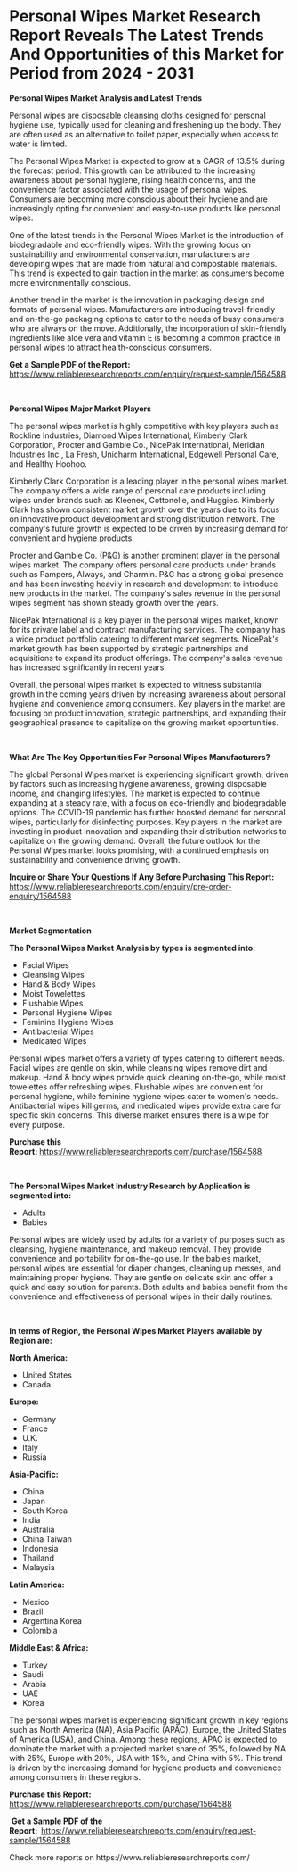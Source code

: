 <p><h1>Personal Wipes Market Research Report Reveals The Latest Trends And Opportunities of this Market for Period from 2024 - 2031</h1></p><p><strong>Personal Wipes Market Analysis and Latest Trends</strong></p>
<p><p>Personal wipes are disposable cleansing cloths designed for personal hygiene use, typically used for cleaning and freshening up the body. They are often used as an alternative to toilet paper, especially when access to water is limited.</p><p>The Personal Wipes Market is expected to grow at a CAGR of 13.5% during the forecast period. This growth can be attributed to the increasing awareness about personal hygiene, rising health concerns, and the convenience factor associated with the usage of personal wipes. Consumers are becoming more conscious about their hygiene and are increasingly opting for convenient and easy-to-use products like personal wipes.</p><p>One of the latest trends in the Personal Wipes Market is the introduction of biodegradable and eco-friendly wipes. With the growing focus on sustainability and environmental conservation, manufacturers are developing wipes that are made from natural and compostable materials. This trend is expected to gain traction in the market as consumers become more environmentally conscious.</p><p>Another trend in the market is the innovation in packaging design and formats of personal wipes. Manufacturers are introducing travel-friendly and on-the-go packaging options to cater to the needs of busy consumers who are always on the move. Additionally, the incorporation of skin-friendly ingredients like aloe vera and vitamin E is becoming a common practice in personal wipes to attract health-conscious consumers.</p></p>
<p><strong>Get a Sample PDF of the Report:&nbsp;</strong> <a href="https://www.reliableresearchreports.com/enquiry/request-sample/1564588">https://www.reliableresearchreports.com/enquiry/request-sample/1564588</a></p>
<p>&nbsp;</p>
<p><strong>Personal Wipes Major Market Players</strong></p>
<p><p>The personal wipes market is highly competitive with key players such as Rockline Industries, Diamond Wipes International, Kimberly Clark Corporation, Procter and Gamble Co., NicePak International, Meridian Industries Inc., La Fresh, Unicharm International, Edgewell Personal Care, and Healthy Hoohoo.</p><p>Kimberly Clark Corporation is a leading player in the personal wipes market. The company offers a wide range of personal care products including wipes under brands such as Kleenex, Cottonelle, and Huggies. Kimberly Clark has shown consistent market growth over the years due to its focus on innovative product development and strong distribution network. The company's future growth is expected to be driven by increasing demand for convenient and hygiene products.</p><p>Procter and Gamble Co. (P&G) is another prominent player in the personal wipes market. The company offers personal care products under brands such as Pampers, Always, and Charmin. P&G has a strong global presence and has been investing heavily in research and development to introduce new products in the market. The company's sales revenue in the personal wipes segment has shown steady growth over the years.</p><p>NicePak International is a key player in the personal wipes market, known for its private label and contract manufacturing services. The company has a wide product portfolio catering to different market segments. NicePak's market growth has been supported by strategic partnerships and acquisitions to expand its product offerings. The company's sales revenue has increased significantly in recent years.</p><p>Overall, the personal wipes market is expected to witness substantial growth in the coming years driven by increasing awareness about personal hygiene and convenience among consumers. Key players in the market are focusing on product innovation, strategic partnerships, and expanding their geographical presence to capitalize on the growing market opportunities.</p></p>
<p>&nbsp;</p>
<p><strong>What Are The Key Opportunities For Personal Wipes Manufacturers?</strong></p>
<p><p>The global Personal Wipes market is experiencing significant growth, driven by factors such as increasing hygiene awareness, growing disposable income, and changing lifestyles. The market is expected to continue expanding at a steady rate, with a focus on eco-friendly and biodegradable options. The COVID-19 pandemic has further boosted demand for personal wipes, particularly for disinfecting purposes. Key players in the market are investing in product innovation and expanding their distribution networks to capitalize on the growing demand. Overall, the future outlook for the Personal Wipes market looks promising, with a continued emphasis on sustainability and convenience driving growth.</p></p>
<p><strong>Inquire or Share Your Questions If Any Before Purchasing This Report:</strong> <a href="https://www.reliableresearchreports.com/enquiry/pre-order-enquiry/1564588">https://www.reliableresearchreports.com/enquiry/pre-order-enquiry/1564588</a></p>
<p>&nbsp;</p>
<p><strong>Market Segmentation</strong></p>
<p><strong>The Personal Wipes Market Analysis by types is segmented into:</strong></p>
<p><ul><li>Facial Wipes</li><li>Cleansing Wipes</li><li>Hand & Body Wipes</li><li>Moist Towelettes</li><li>Flushable Wipes</li><li>Personal Hygiene Wipes</li><li>Feminine Hygiene Wipes</li><li>Antibacterial Wipes</li><li>Medicated Wipes</li></ul></p>
<p><p>Personal wipes market offers a variety of types catering to different needs. Facial wipes are gentle on skin, while cleansing wipes remove dirt and makeup. Hand & body wipes provide quick cleaning on-the-go, while moist towelettes offer refreshing wipes. Flushable wipes are convenient for personal hygiene, while feminine hygiene wipes cater to women's needs. Antibacterial wipes kill germs, and medicated wipes provide extra care for specific skin concerns. This diverse market ensures there is a wipe for every purpose.</p></p>
<p><strong>Purchase this Report:&nbsp;</strong><a href="https://www.reliableresearchreports.com/purchase/1564588">https://www.reliableresearchreports.com/purchase/1564588</a></p>
<p>&nbsp;</p>
<p><strong>The Personal Wipes Market Industry Research by Application is segmented into:</strong></p>
<p><ul><li>Adults</li><li>Babies</li></ul></p>
<p><p>Personal wipes are widely used by adults for a variety of purposes such as cleansing, hygiene maintenance, and makeup removal. They provide convenience and portability for on-the-go use. In the babies market, personal wipes are essential for diaper changes, cleaning up messes, and maintaining proper hygiene. They are gentle on delicate skin and offer a quick and easy solution for parents. Both adults and babies benefit from the convenience and effectiveness of personal wipes in their daily routines.</p></p>
<p>&nbsp;</p>
<p><strong>In terms of Region, the Personal Wipes Market Players available by Region are:</strong></p>
<p>
    <p> <strong> North America: </strong>
        <ul>
            <li>United States</li>
            <li>Canada</li>
        </ul>
        </p> 
    <p> <strong> Europe: </strong>
        <ul>
            <li>Germany</li>
            <li>France</li>
            <li>U.K.</li>
            <li>Italy</li>
            <li>Russia</li>
        </ul>
        </p> 
    <p> <strong> Asia-Pacific: </strong>
        <ul>
            <li>China</li>
            <li>Japan</li>
            <li>South Korea</li>
            <li>India</li>
            <li>Australia</li>
            <li>China Taiwan</li>
            <li>Indonesia</li>
            <li>Thailand</li>
            <li>Malaysia</li>
        </ul>
        </p> 
    <p> <strong> Latin America: </strong>
        <ul>
            <li>Mexico</li>
            <li>Brazil</li>
            <li>Argentina Korea</li>
            <li>Colombia</li>
        </ul>
        </p> 
    <p> <strong> Middle East & Africa: </strong>
        <ul>
            <li>Turkey</li>
            <li>Saudi</li>
            <li>Arabia</li>
            <li>UAE</li>
            <li>Korea</li>
        </ul>
    </p>
    </p>
<p><p>The personal wipes market is experiencing significant growth in key regions such as North America (NA), Asia Pacific (APAC), Europe, the United States of America (USA), and China. Among these regions, APAC is expected to dominate the market with a projected market share of 35%, followed by NA with 25%, Europe with 20%, USA with 15%, and China with 5%. This trend is driven by the increasing demand for hygiene products and convenience among consumers in these regions.</p></p>
<p><strong>Purchase this Report: </strong><a href="https://www.reliableresearchreports.com/purchase/1564588">https://www.reliableresearchreports.com/purchase/1564588</a></p>
<p>&nbsp;<strong>Get a Sample PDF of the Report:&nbsp;&nbsp;</strong><a href="https://www.reliableresearchreports.com/enquiry/request-sample/1564588">https://www.reliableresearchreports.com/enquiry/request-sample/1564588</a></p>
<p><strong></strong></p>
<p>Check more reports on https://www.reliableresearchreports.com/</p>